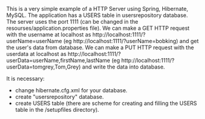   This is a very simple example of a HTTP Server using Spring, Hibernate, MySQL.
  The application has a USERS table in usersrepository database.
  The server uses the port 1111 (can be changed in the resourses/application.properties file).
  We can make a GET HTTP request with the username at localhost as http://localhost:1111/?userName=userName
   (eg http://localhost:1111/?userName=bobking) and get the user's data from database.
  We can make a PUT HTTP request with the userdata at localhost as
    http://localhost:1111/?userData=userName,firstName,lastName (eg http://localhost:1111/?userData=tomgrey,Tom,Grey)
    and write the data into database.

  It is necessary:
- change hibernate.cfg.xml for your database.
- create "usersrepository" database.
- create USERS table (there are scheme for creating and filling the USERS table in the /setupfiles directory).
